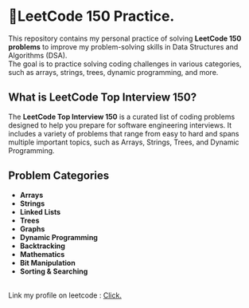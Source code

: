 # 👾LeetCode 150 Practice.

This repository contains my personal practice of solving **LeetCode 150 problems** to improve my problem-solving skills in Data Structures and Algorithms (DSA).  
The goal is to practice solving coding challenges in various categories, such as arrays, strings, trees, dynamic programming, and more.

## What is LeetCode Top Interview 150?
The **LeetCode Top Interview 150** is a curated list of coding problems designed to help you prepare for software engineering interviews. It includes a variety of problems that range from easy to hard and spans multiple important topics, such as Arrays, Strings, Trees, and Dynamic Programming.

## Problem Categories
- **Arrays**
- **Strings**
- **Linked Lists**
- **Trees**
- **Graphs**
- **Dynamic Programming**
- **Backtracking**
- **Mathematics**
- **Bit Manipulation**
- **Sorting & Searching**

<br>
Link my profile on leetcode : <a href="https://leetcode.com/u/Azard7985/">Click.</a>